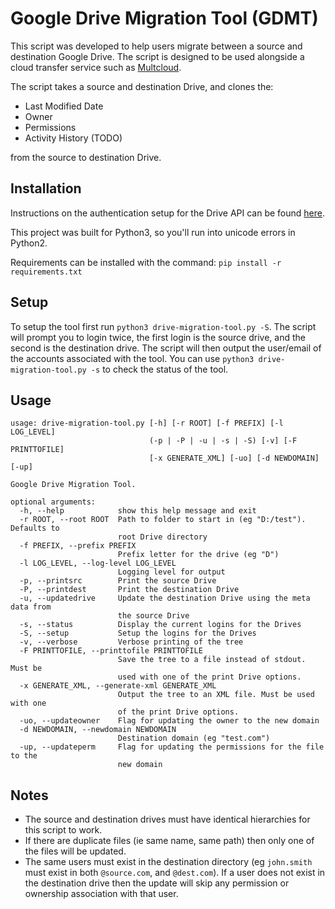 # Google Drive Migration Tool (GDMT)

This script was developed to help users migrate between a source and destination
Google Drive. The script is designed to be used alongside a cloud transfer
service such as [Multcloud](https://www.multcloud.com/home).

The script takes a source and destination Drive, and clones the:
* Last Modified Date
* Owner
* Permissions
* Activity History (TODO)

from the source to destination Drive.

## Installation
Instructions on the authentication setup for the Drive API can be found 
[here](https://developers.google.com/drive/v3/web/quickstart/python).

This project was built for Python3, so you'll run into unicode errors in Python2.

Requirements can be installed with the command:
` pip install -r requirements.txt `

## Setup
To setup the tool first run `python3 drive-migration-tool.py -S`. The script will prompt you to login twice, the first login is the source drive, and the second is the destination drive. The script will then output the user/email of the accounts associated with the tool. You can use `python3 drive-migration-tool.py -s` to check the status of the tool.

## Usage
``` 
usage: drive-migration-tool.py [-h] [-r ROOT] [-f PREFIX] [-l LOG_LEVEL]
                               (-p | -P | -u | -s | -S) [-v] [-F PRINTTOFILE]
                               [-x GENERATE_XML] [-uo] [-d NEWDOMAIN] [-up]

Google Drive Migration Tool.

optional arguments:
  -h, --help            show this help message and exit
  -r ROOT, --root ROOT  Path to folder to start in (eg "D:/test"). Defaults to
                        root Drive directory
  -f PREFIX, --prefix PREFIX
                        Prefix letter for the drive (eg "D")
  -l LOG_LEVEL, --log-level LOG_LEVEL
                        Logging level for output
  -p, --printsrc        Print the source Drive
  -P, --printdest       Print the destination Drive
  -u, --updatedrive     Update the destination Drive using the meta data from
                        the source Drive
  -s, --status          Display the current logins for the Drives
  -S, --setup           Setup the logins for the Drives
  -v, --verbose         Verbose printing of the tree
  -F PRINTTOFILE, --printtofile PRINTTOFILE
                        Save the tree to a file instead of stdout. Must be
                        used with one of the print Drive options.
  -x GENERATE_XML, --generate-xml GENERATE_XML
                        Output the tree to an XML file. Must be used with one
                        of the print Drive options.
  -uo, --updateowner    Flag for updating the owner to the new domain
  -d NEWDOMAIN, --newdomain NEWDOMAIN
                        Destination domain (eg "test.com")
  -up, --updateperm     Flag for updating the permissions for the file to the
                        new domain
```

## Notes
* The source and destination drives must have identical hierarchies for this script to work.
* If there are duplicate files (ie same name, same path) then only one of the files will be updated.
* The same users must exist in the destination directory (eg `john.smith` must exist in both `@source.com`, and `@dest.com`). If a user does not exist in the destination drive then the update will skip any permission or ownership association with that user.
